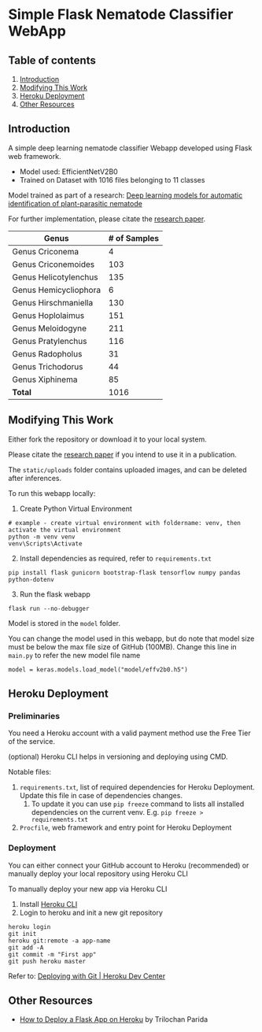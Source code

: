 # Simple Flask Nematode Classifier WebApp
## Table of contents
1. [Introduction](#introduction)
2. [Modifying This Work](#improve)
3. [Heroku Deployment](#heroku)
4. [Other Resources](#ref)


## Introduction <a name="introduction"></a>
A simple deep learning nematode classifier Webapp developed using Flask web framework. 
- Model used: EfficientNetV2B0
- Trained on Dataset with 1016 files belonging to 11 classes

Model trained as part of a research: [Deep learning models for automatic identification of plant-parasitic nematode](https://doi.org/10.1016/j.aiia.2022.12.002)

For further implementation, please citate the [research paper](https://doi.org/10.1016/j.aiia.2022.12.002). 

| Genus                 | # of Samples |
|-----------------------|--------------|
| Genus Criconema       | 4            |
| Genus Criconemoides   | 103          |
| Genus Helicotylenchus | 135          |
| Genus Hemicycliophora | 6            |
| Genus Hirschmaniella  | 130          |
| Genus Hoplolaimus     | 151          |
| Genus Meloidogyne     | 211          |
| Genus Pratylenchus    | 116          |
| Genus Radopholus      | 31           |
| Genus Trichodorus     | 44           |
| Genus Xiphinema       | 85           |
|             **Total** | 1016         |

## Modifying This Work <a name="improve"></a>
Either fork the repository or download it to your local system.

Please citate the [research paper](https://doi.org/10.1016/j.aiia.2022.12.002) if you intend to use it in a publication. 

The `static/uploads` folder contains uploaded images, and can be deleted after inferences.

To run this webapp locally: 
1. Create Python Virtual Environment
```
# example - create virtual environment with foldername: venv, then activate the virtual environment
python -m venv venv
venv\Scripts\Activate
```
2. Install dependencies as required, refer to `requirements.txt`
```
pip install flask gunicorn bootstrap-flask tensorflow numpy pandas python-dotenv 
```
3. Run the flask webapp
```
flask run --no-debugger
```

Model is stored in the `model` folder.

You can change the model used in this webapp, but do note that model size must be below the max file size of GitHub (100MB). 
Change this line in  `main.py` to refer the new model file name 
```
model = keras.models.load_model("model/effv2b0.h5")
```


## Heroku Deployment <a name="heroku"></a>
### Preliminaries
You need a Heroku account with a valid payment method use the Free Tier of the service. 

(optional) Heroku CLI helps in versioning and deploying using CMD. 

Notable files: 
1. `requirements.txt`, list of required dependencies for Heroku Deployment. Update this file in case of dependencies changes. 
   1. To update it you can use `pip freeze` command to lists all installed dependencies on the current venv. E.g. `pip freeze > requirements.txt`
2. `Procfile`, web framework and entry point for Heroku Deployment


### Deployment
You can either connect your GitHub account to Heroku (recommended) or manually deploy your local repository using Heroku CLI  

To manually deploy your new app via Heroku CLI 
1. Install [Heroku CLI](https://devcenter.heroku.com/articles/heroku-cli)
2. Login to heroku and init a new git repository
```
heroku login
git init
heroku git:remote -a app-name
git add -A
git commit -m "First app"
git push heroku master
```
Refer to: [Deploying with Git | Heroku Dev Center](https://devcenter.heroku.com/articles/git)



## Other Resources <a name="ref"></a>
- [How to Deploy a Flask App on Heroku](https://dev.to/techparida/how-to-deploy-a-flask-app-on-heroku-heb) by Trilochan Parida
